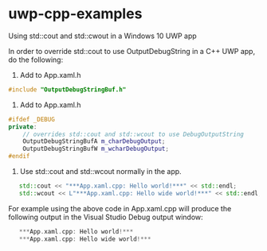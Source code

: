 # uwp-cpp-examples
Using std::cout and std::cwout in a Windows 10 UWP app

In order to override std::cout to use OutputDebugString in a C++ UWP app, do the following:

1. Add to App.xaml.h
```c++
#include "OutputDebugStringBuf.h" 
```

1. Add to App.xaml.h
```c++
#ifdef _DEBUG
private:
    // overrides std::cout and std::wcout to use DebugOutputString
    OutputDebugStringBufA m_charDebugOutput;
    OutputDebugStringBufW m_wcharDebugOutput;
#endif
```

1. Use std::cout and std::wcout normally in the app. 
 ```c++
    std::cout << "***App.xaml.cpp: Hello world!***" << std::endl;
    std::wcout << L"***App.xaml.cpp: Hello wide world!***" << std::endl;
```

For example using the above code in  App.xaml.cpp will produce the following output in the Visual Studio Debug output window:
 ```c++
    ***App.xaml.cpp: Hello world!***
    ***App.xaml.cpp: Hello wide world!***
```

